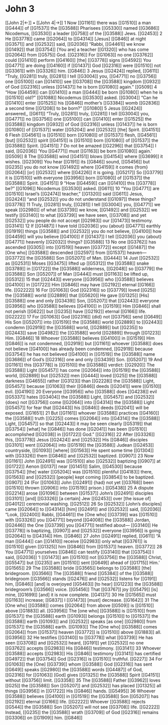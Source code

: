 # John 3
[[John 2|←]] • [[John 4|→]]
1 Now [[G1161]] there was [[G1510]] a man [[G444]] of [[G1537]] the [[G3588]] Pharisees [[G5330]] named [[G3686]] Nicodemus, [[G3530]] a leader [[G758]] of the [[G3588]] Jews. [[G2453]] 
2 He [[G3778]] came [[G2064]] to [[G4314]] [Jesus] [[G846]] at night [[G3571]] and [[G2532]] said, [[G2036]] “Rabbi, [[G4461]] we know [[G1492]] that [[G3754]] [You are] a teacher [[G1320]] who has come [[G2064]] from [[G575]] God. [[G2316]] For [[G1063]] no one [[G3762]] could [[G1410]] perform [[G4160]] [the] [[G3778]] signs [[G4592]] You [[G4771]] are doing [[G4160]] if [[G1437]] God [[G2316]] were [[G1510]] not [[G3361]] with [[G3326]] him. [[G846]] 
3 Jesus [[G2424]] replied, [[G611]] “Truly, [[G281]] truly, [[G281]] I tell [[G3004]] you, [[G4771]] no [[G3756]] one [[G5100]] can [[G1410]] see [[G3708]] the [[G3588]] kingdom [[G932]] of God [[G2316]] unless [[G1437]] he is born [[G1080]] again.” [[G509]] 
4 “How [[G4459]] can [[G1410]] a man [[G444]] be born [[G1080]] when he is [[G1510]] old?” [[G1088]] Nicodemus [[G3530]] asked. [[G3004]] “Can he [[G1410]] enter [[G1525]] his [[G846]] mother’s [[G3384]] womb [[G2836]] a second time [[G1208]] to be born?” [[G1080]] 
5 Jesus [[G2424]] answered,, [[G611]] “Truly, [[G281]] truly, [[G281]] I tell [[G3004]] you, [[G4771]] no [[G3756]] one [[G5100]] can [[G1410]] enter [[G1525]] the [[G3588]] kingdom [[G932]] of God [[G2316]] unless [[G1437]] he is born [[G1080]] of [[G1537]] water [[G5204]] and [[G2532]] [the] Spirit. [[G4151]] 
6 Flesh [[G4561]] is [[G1510]] born [[G1080]] of [[G1537]] flesh, [[G4561]] [but] [[G2532]] spirit [[G4151]] is [[G1510]] born [[G1080]] of [[G1537]] the [[G3588]] Spirit. [[G4151]] 
7 Do not be amazed [[G2296]] that [[G3754]] I said, [[G2036]] ‘You [[G4771]] must [[G1163]] be born [[G1080]] again.’ [[G509]] 
8 The [[G3588]] wind [[G4151]] blows [[G4154]] where [[G3699]] it wishes. [[G2309]] You hear [[G191]] its [[G846]] sound, [[G5456]] but [[G235]] you do not know [[G1492]] where [[G4159]] it comes {from} [[G2064]] [or] [[G2532]] where [[G4226]] it is going. [[G5217]] So [[G3779]] it is [[G1510]] with everyone [[G3956]] born [[G1080]] of [[G1537]] the [[G3588]] Spirit. [[G4151]] 
9 “How [[G4459]] can [[G1410]] this [[G3778]] be?” [[G1096]] Nicodemus [[G3530]] asked. [[G611]] 
10 “You [[G4771]] are [[G1510]] Israel’s [[G2474]] teacher,” [[G1320]] said [[G611]] Jesus, [[G2424]] “and [[G2532]] you do not understand [[G1097]] these things? [[G3778]] 
11 Truly, [[G281]] truly, [[G281]] I tell [[G3004]] you, [[G4771]] we speak [[G2980]] of what [[G3739]] we know, [[G1492]] and [[G2532]] we testify [[G3140]] to what [[G3739]] we have seen, [[G3708]] and yet [[G2532]] you people do not accept [[G2983]] our [[G1473]] testimony. [[G3141]] 
12 If [[G1487]] I have told [[G2036]] you {about} [[G4771]] earthly [[G1919]] things [[G3588]] and [[G2532]] you do not believe, [[G4100]] how [[G4459]] will you believe [[G4100]] if [[G1437]] I tell [[G2036]] you {about} [[G4771]] heavenly [[G2032]] things? [[G3588]] 
13 No one [[G3762]] has ascended [[G305]] into [[G1519]] heaven [[G3772]] except [[G1487]] the [One who] [[G3588]] descended [[G2597]] from [[G1537]] heaven— [[G3772]] the [[G3588]] Son [[G5207]] of Man. [[G444]] 
14 Just [[G2532]] as [[G2531]] Moses [[G3475]] lifted up [[G5312]] the [[G3588]] snake [[G3789]] in [[G1722]] the [[G3588]] wilderness, [[G2048]] so [[G3779]] the [[G3588]] Son [[G5207]] of Man [[G444]] must [[G1163]] be lifted up, [[G5312]] 
15 that [[G2443]] everyone [[G3956]] who [[G3588]] believes [[G4100]] in [[G1722]] Him [[G846]] may have [[G2192]] eternal [[G166]] life. [[G2222]] 
16 For [[G1063]] God [[G2316]] so [[G3779]] loved [[G25]] the [[G3588]] world [[G2889]] that [[G5620]] He gave [[G1325]] [His] [[G3588]] one and only [[G3439]] Son, [[G5207]] that [[G2443]] everyone [[G3956]] who [[G3588]] believes [[G4100]] in [[G1519]] Him [[G846]] shall not perish [[G622]] but [[G235]] have [[G2192]] eternal [[G166]] life. [[G2222]] 
17 For [[G1063]] God [[G2316]] {did} not [[G3756]] send [[G649]] His Son [[G5207]] into [[G1519]] the [[G3588]] world [[G2889]] to [[G2443]] condemn [[G2919]] the [[G3588]] world, [[G2889]] but [[G235]] to [[G2443]] save [[G4982]] the [[G3588]] world [[G2889]] through [[G1223]] Him. [[G846]] 
18 Whoever [[G3588]] believes [[G4100]] in [[G1519]] Him [[G846]] is not condemned, [[G2919]] but [[G1161]] whoever [[G3588]] does not believe [[G4100]] has already been condemned, [[G2919]] because [[G3754]] he has not believed [[G4100]] in [[G1519]] the [[G3588]] name [[G3686]] of God’s [[G2316]] one and only [[G3439]] Son. [[G5207]] 
19 And [[G1161]] this [[G3778]] is [[G1510]] the [[G3588]] verdict: [[G2920]] The [[G3588]] Light [[G5457]] has come [[G2064]] into [[G1519]] the [[G3588]] world, [[G2889]] but [[G2532]] men [[G444]] loved [[G25]] the [[G3588]] darkness [[G4655]] rather [[G3123]] than [[G2228]] the [[G3588]] Light, [[G5457]] because [[G1063]] their [[G846]] deeds [[G2041]] were [[G1510]] evil. [[G4190]] 
20 Everyone [[G3956]] who [[G3588]] does [[G4238]] evil [[G5337]] hates [[G3404]] the [[G3588]] Light, [[G5457]] and [[G2532]] {does} not [[G3756]] come [[G2064]] into [[G4314]] the [[G3588]] Light [[G5457]] for fear that [[G2443]] his [[G846]] deeds [[G2041]] will be exposed. [[G1651]] 
21 But [[G1161]] whoever [[G3588]] practices [[G4160]] the [[G3588]] truth [[G225]] comes [[G2064]] into [[G4314]] the [[G3588]] Light, [[G5457]] so that [[G2443]] it may be seen clearly [[G5319]] that [[G3754]] [what] he [[G846]] has done [[G2041]] has been [[G1510]] accomplished [[G2038]] in [[G1722]] God.” [[G2316]] 
22 After [[G3326]] this, [[G3778]] Jesus [[G2424]] and [[G2532]] His [[G846]] disciples [[G3101]] went [[G2064]] into [[G1519]] the [[G3588]] Judean [[G2453]] countryside, [[G1093]] [where] [[G1563]] He spent some time [[G1304]] with [[G3326]] them [[G846]] and [[G2532]] baptized. [[G907]] 
23 Now [[G1161]] John [[G2491]] was [[G1510]] also [[G2532]] baptizing [[G907]] at [[G1722]] Aenon [[G137]] near [[G1451]] Salim, [[G4530]] because [[G3754]] [the] water [[G5204]] was [[G1510]] plentiful [[G4183]] there, [[G1563]] and [[G2532]] [people] kept coming [[G3854]] to be baptized. [[G907]] 
24 (For [[G1063]] John [[G2491]] {had} not yet [[G3768]] been [[G1510]] thrown [[G906]] into [[G1519]] prison.) [[G5438]] 
25 A dispute [[G2214]] arose [[G1096]] between [[G1537]] John’s [[G2491]] disciples [[G3101]] [and] [[G3326]] [a certain] Jew [[G2453]] over [the issue of] [[G4012]] ceremonial washing. [[G2512]] 
26 So [[G2532]] [John’s disciples] came [[G2064]] to [[G4314]] [him] [[G2491]] and [[G2532]] said, [[G2036]] “Look, [[G2400]] Rabbi, [[G4461]] the [One who] [[G3739]] was [[G1510]] with [[G3326]] you [[G4771]] beyond [[G4008]] the [[G3588]] Jordan, [[G2446]] the One [[G3739]] you [[G4771]] testified about— [[G3140]] He [[G3778]] is baptizing, [[G907]] and [[G2532]] everyone [[G3956]] is going [[G2064]] to [[G4314]] Him. [[G846]] 
27 John [[G2491]] replied, [[G611]] “A man [[G444]] can [[G1410]] receive [[G2983]] only what [[G3761]] is [[G1510]] given [[G1325]] him [[G846]] from [[G1537]] heaven. [[G3772]] 
28 You [[G4771]] yourselves [[G846]] can testify [[G3140]] that [[G3754]] I said, [[G2036]] ‘I [[G1473]] am [[G1510]] not [[G3756]] the [[G3588]] Christ, [[G5547]] but [[G235]] am [[G1510]] sent [[G649]] ahead of [[G1715]] Him.’ [[G1565]] 
29 The [[G3588]] bride [[G3565]] belongs to [[G3588]] [the] bridegroom. [[G3566]] The [[G3588]] friend [[G5384]] of the [[G3588]] bridegroom [[G3566]] stands [[G2476]] and [[G2532]] listens for [[G191]] him, [[G846]] [and] is overjoyed [[G5463]] [to hear] [[G1223]] the [[G3588]] bridegroom’s [[G3566]] voice. [[G5456]] That [[G3767]] joy [[G5479]] [is] mine, [[G1699]] [and] it is now complete. [[G4137]] 
30 He [[G1565]] must [[G1163]] increase; [[G837]] I [[G1473]] [must] decrease. [[G1642]] 
31 The [One who] [[G3588]] comes [[G2064]] from above [[G509]] is [[G1510]] above [[G1883]] all. [[G3956]] The [one who] [[G3588]] is [[G1510]] from [[G1537]] the [[G3588]] earth [[G1093]] belongs [[G1510]] to [[G1537]] the [[G3588]] earth [[G1093]] and [[G2532]] speaks [as one] [[G2980]] from [[G1537]] the [[G3588]] earth. [[G1093]] The [One who] [[G3588]] comes [[G2064]] from [[G1537]] heaven [[G3772]] is [[G1510]] above [[G1883]] all. [[G3956]] 
32 He testifies [[G3140]] to [[G3778]] what [[G3739]] He has seen [[G3708]] and [[G2532]] heard, [[G191]] yet [[G2532]] no one [[G3762]] accepts [[G2983]] His [[G846]] testimony. [[G3141]] 
33 Whoever [[G3588]] accepts [[G2983]] His [[G846]] testimony [[G3141]] has certified [[G4972]] that [[G3754]] God [[G2316]] is [[G1510]] truthful. [[G227]] 
34 For [[G1063]] the [One] [[G3739]] whom [[G3588]] God [[G2316]] has sent [[G649]] speaks [[G2980]] the [[G3588]] words [[G4487]] of God, [[G2316]] for [[G1063]] [God] gives [[G1325]] the [[G3588]] Spirit [[G4151]] without [[G3756]] limit. [[G3358]] 
35 The [[G3588]] Father [[G3962]] loves [[G25]] the [[G3588]] Son [[G5207]] and [[G2532]] has placed [[G1325]] all things [[G3956]] in [[G1722]] His [[G846]] hands. [[G5495]] 
36 Whoever [[G3588]] believes [[G4100]] in [[G1519]] the [[G3588]] Son [[G5207]] has [[G2192]] eternal [[G166]] life. [[G2222]] Whoever [[G3588]] rejects [[G544]] the [[G3588]] Son [[G5207]] will not see [[G3708]] life. [[G2222]] Instead, [[G235]] the [[G3588]] wrath [[G3709]] of God [[G2316]] remains [[G3306]] on [[G1909]] him. [[G846]] 
